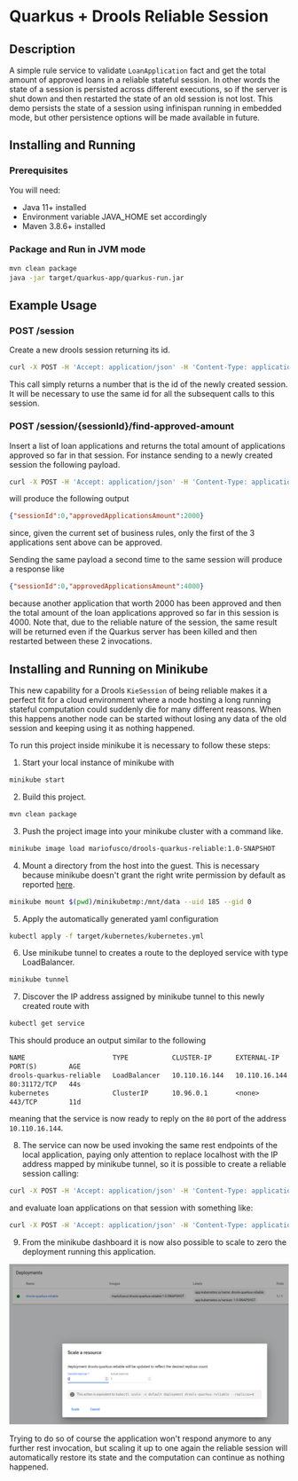 # Quarkus + Drools Reliable Session

## Description

A simple rule service to validate `LoanApplication` fact and get the total amount of approved loans in a reliable stateful session. In other words the state of a session is persisted across different executions, so if the server is shut down and then restarted the state of an old session is not lost. This demo persists the state of a session using infinispan running in embedded mode, but other persistence options will be made available in future.

## Installing and Running 

### Prerequisites

You will need:
  - Java 11+ installed
  - Environment variable JAVA_HOME set accordingly
  - Maven 3.8.6+ installed

### Package and Run in JVM mode

```sh
mvn clean package
java -jar target/quarkus-app/quarkus-run.jar
```

## Example Usage

### POST /session

Create a new drools session returning its id.

```sh
curl -X POST -H 'Accept: application/json' -H 'Content-Type: application/json' http://localhost:8080/session
```

This call simply returns a number that is the id of the newly created session. It will be necessary to use the same id for all the subsequent calls to this session.

### POST /session/{sessionId}/find-approved-amount

Insert a list of loan applications and returns the total amount of applications approved so far in that session. For instance sending to a newly created session the following payload.

```sh
curl -X POST -H 'Accept: application/json' -H 'Content-Type: application/json' -d '{"maxAmount":5000,"loanApplications":[{"id":"ABC10001","amount":2000,"deposit":100,"applicant":{"age":45,"name":"John"}}, {"id":"ABC10002","amount":5000,"deposit":100,"applicant":{"age":25,"name":"Paul"}}, {"id":"ABC10015","amount":1000,"deposit":100,"applicant":{"age":12,"name":"George"}}]}' http://localhost:8080/session/0/find-approved-amount
```

will produce the following output

```json
{"sessionId":0,"approvedApplicationsAmount":2000}
```

since, given the current set of business rules, only the first of the 3 applications sent above can be approved.

Sending the same payload a second time to the same session will produce a response like

```json
{"sessionId":0,"approvedApplicationsAmount":4000}
```

because another application that worth 2000 has been approved and then the total amount of the loan applications approved so far in this session is 4000. Note that, due to the reliable nature of the session, the same result will be returned even if the Quarkus server has been killed and then restarted between these 2 invocations.

## Installing and Running on Minikube

This new capability for a Drools `KieSession` of being reliable makes it a perfect fit for a cloud environment where a node hosting a long running stateful computation could suddenly die for many different reasons. When this happens another node can be started without losing any data of the old session and keeping using it as nothing happened.

To run this project inside minikube it is necessary to follow these steps:

1. Start your local instance of minikube with

```sh
minikube start
```

2. Build this project.

```sh
mvn clean package
```

3. Push the project image into your minikube cluster with a command like.  

```sh
minikube image load mariofusco/drools-quarkus-reliable:1.0-SNAPSHOT
```

4. Mount a directory from the host into the guest. This is necessary because minikube doesn't grant the right write permission by default as reported [here](https://stackoverflow.com/questions/60479594/minikube-volume-write-permissions#comment133955675_60498848).

```sh
minikube mount $(pwd)/minikubetmp:/mnt/data --uid 185 --gid 0
```

5. Apply the automatically generated yaml configuration

```sh
kubectl apply -f target/kubernetes/kubernetes.yml
```

6. Use minikube tunnel to creates a route to the deployed service with type LoadBalancer.

```sh
minikube tunnel
```

7. Discover the IP address assigned by minikube tunnel to this newly created route with

```sh
kubectl get service
```

This should produce an output similar to the following

```
NAME                      TYPE           CLUSTER-IP      EXTERNAL-IP     PORT(S)        AGE
drools-quarkus-reliable   LoadBalancer   10.110.16.144   10.110.16.144   80:31172/TCP   44s
kubernetes                ClusterIP      10.96.0.1       <none>          443/TCP        11d
```

meaning that the service is now ready to reply on the `80` port of the address `10.110.16.144`.

8. The service can now be used invoking the same rest endpoints of the local application, paying only attention to replace localhost with the IP address mapped by minikube tunnel, so it is possible to create a reliable session calling:

```sh
curl -X POST -H 'Accept: application/json' -H 'Content-Type: application/json' http://10.110.16.144:80/session
```

and evaluate loan applications on that session with something like:

```sh
curl -X POST -H 'Accept: application/json' -H 'Content-Type: application/json' -d '{"maxAmount":5000,"loanApplications":[{"id":"ABC10001","amount":2000,"deposit":100,"applicant":{"age":45,"name":"John"}}, {"id":"ABC10002","amount":5000,"deposit":100,"applicant":{"age":25,"name":"Paul"}}, {"id":"ABC10015","amount":1000,"deposit":100,"applicant":{"age":12,"name":"George"}}]}' http://http://10.110.16.144:80/session/0/find-approved-amount
```

9. From the minikube dashboard it is now also possible to scale to zero the deployment running this application. 

![img.png](images/scaletozero.png)

Trying to do so of course the application won't respond anymore to any further rest invocation, but scaling it up to one again the reliable session will automatically restore its state and the computation can continue as nothing happened.